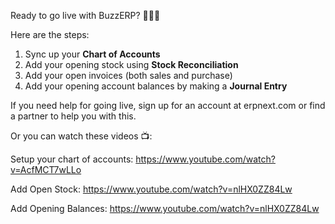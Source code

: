 Ready to go live with BuzzERP? 🏁🏁🏁

Here are the steps:

1. Sync up your **Chart of Accounts**
3. Add your opening stock using **Stock Reconciliation**
4. Add your open invoices (both sales and purchase)
3. Add your opening account balances by making a **Journal Entry**

If you need help for going live, sign up for an account at erpnext.com or find a partner to help you with this.

Or you can watch these videos 📺:

Setup your chart of accounts: https://www.youtube.com/watch?v=AcfMCT7wLLo

Add Open Stock: https://www.youtube.com/watch?v=nlHX0ZZ84Lw

Add Opening Balances: https://www.youtube.com/watch?v=nlHX0ZZ84Lw

